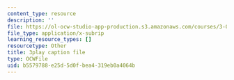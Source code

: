 ```yaml
---
content_type: resource
description: ''
file: https://ol-ocw-studio-app-production.s3.amazonaws.com/courses/3-091sc-introduction-to-solid-state-chemistry-fall-2010/b5579788e25d5d0fbea4319eb0a4064b_StY_01uUFSY.vtt
file_type: application/x-subrip
learning_resource_types: []
resourcetype: Other
title: 3play caption file
type: OCWFile
uid: b5579788-e25d-5d0f-bea4-319eb0a4064b
---
```

